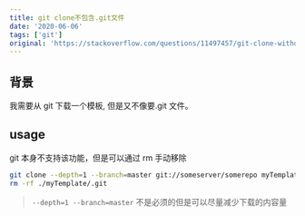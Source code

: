 ```yaml
---
title: git clone不包含.git文件
date: '2020-06-06'
tags: ['git']
original: 'https://stackoverflow.com/questions/11497457/git-clone-without-git-directory'
---
```


## 背景

我需要从 git 下载一个模板, 但是又不像要.git 文件。

## usage

git 本身不支持该功能，但是可以通过 rm 手动移除

```bash
git clone --depth=1 --branch=master git://someserver/somerepo myTemplate
rm -rf ./myTemplate/.git
```

> `--depth=1 --branch=master` 不是必须的但是可以尽量减少下载的内容量
